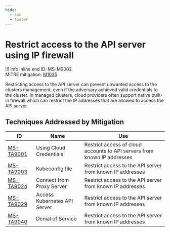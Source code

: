 ```yaml
---
hide:
  - toc
  - footer
---
```


# Restrict access to the API server using IP firewall

!!! info inline end
    ID: MS-M9002<br>
    MITRE mitigation: [M1035](https://attack.mitre.org/mitigations/M1035/)

Restricting access to the API server can prevent unwanted access to the clusters management, even if the adversary achieved valid credentials to the cluster. 
In managed clusters, cloud providers often support native built-in firewall which can restrict the IP addresses that are allowed to access the API server.


## Techniques Addressed by Mitigation

|ID|Name|Use|
|--|----------|-----------|
|[MS-TA9001](../techniques/Using%20Cloud%20Credentials.md)|Using Cloud Credentials|Restrict access of cloud accounts to API servers from known IP addresses|
|[MS-TA9003](../techniques/Kubeconfig%20file.md)|Kubeconfig file|Restrict access to the API server from known IP addresses|
|[MS-TA9024](../techniques/Connect%20from%20Proxy%20server.md)|Connect from Proxy Server|Restrict access to the API server from known IP addresses|
|[MS-TA9029](../techniques/Access%20the%20K8S%20API%20server.md)|Access Kubernetes API Server|Restrict access to the API server from known IP addresses|
|[MS-TA9040](../techniques/Denial%20of%20service.md)|Denial of Service|Restrict access to the API server from known IP addresses|